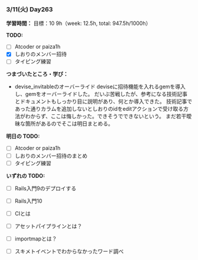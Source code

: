 ### 3/11(火) Day263

**学習時間：**
目標：10
9h（week: 12.5h, total: 947.5h/1000h）

**TODO:**
- [ ] Atcoder or paiza1h
- [x] しおりのメンバー招待
- [ ] タイピング練習

**つまづいたところ・学び：**
- devise_invitableのオーバーライド
deviseに招待機能を入れるgemを導入し、gemをオーバーライドした。
だいぶ苦戦したが、参考になる技術記事とドキュメントもしっかり目に説明があり、何とか導入できた。
技術記事であった通りカラムを追加しないとしおりのidをeditアクションで受け取る方法がわからず、ここは悔しかった。できそうでできないという。
まだ若干曖昧な箇所があるのでそこは明日まとめる。

**明日の TODO:**
- [ ] Atcoder or paiza1h
- [ ] しおりのメンバー招待のまとめ
- [ ] タイピング練習

**いずれの TODO:**
- [ ] Rails入門9のデプロイする
- [ ] Rails入門10
- [ ] CIとは
- [ ] アセットパイプラインとは？
- [ ] importmapとは？
- [ ] スキメトイベントでわからなかったワード調べ


